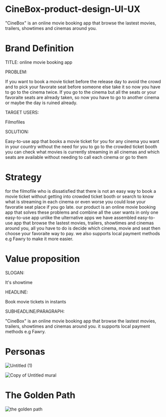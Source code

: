 # CineBox-product-design-UI-UX
"CineBox" is an online movie booking app that browse the lastest movies, trailers, showtimes and cinemas around you.


# Brand Definition

TITLE: online movie booking app

PROBLEM: 

If you want to book a movie ticket before the release day to avoid the crowd and to pick your favorate seat before someone else take it
so now you have to go to the cinema twice.
If you go to the cinema but all the seats or your favoraite seats are already taken, so now you have to go to another cinema or maybe the day is ruined already.


TARGET USERS: 

Filmofiles


SOLUTION: 

Easy-to-use app that books a movie ticket for you for any cinema you want in your country without the need for you to go to the crowded ticket booth
you can check what movies is currently streaming in all cinemas and which seats are available without needing to call each cinema or go to them 



# Strategy

for the filmofile who is dissatisfied that there is not an easy way to book a movie ticket without getting into crowded ticket booth or 
search to know what is streaming in each cinema or even worse you could lose your favoratie seat place if you go late.
our product is an online movie booking app that solves these problems and combine all the user wants in only one
easy-to-use app unlike the ulternative apps 
we have assembled easy-to-use app that browse the lastest movies, trailers, showtimes and cinemas around you, all you have to do is decide 
which cinema, movie and seat then choose your favoraite way to pay. we also supports local payment methods e.g Fawry to make it more easier.



# Value proposition

SLOGAN: 

It's showtime

HEADLINE: 

Book movie tickets in instants

SUBHEADLINE/PARAGRAPH: 

"CineBox" is an online movie booking app that browse the lastest movies, trailers, showtimes and cinemas around you.
it supports local payment methods e.g Fawry.



# Personas 

![Untitled (1)](https://user-images.githubusercontent.com/66208099/166131301-9c0e440e-8724-4f76-8dcf-5f09904f68ec.png)


![Copy of Untitled mural](https://user-images.githubusercontent.com/66208099/166131310-50f79342-10da-4614-beb7-6f555410bf6c.png)



# The Golden Path

![the golden path](https://user-images.githubusercontent.com/66208099/166131292-f9b6be35-182d-4e30-a6db-9c97c05ab772.png)






